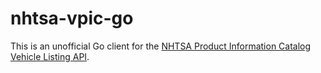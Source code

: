 # nhtsa-vpic-go
This is an unofficial Go client for the [NHTSA Product Information Catalog Vehicle Listing API](https://vpic.nhtsa.dot.gov/api/). 
